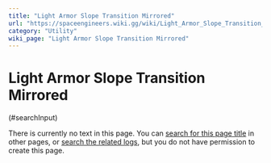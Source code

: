```yaml
---
title: "Light Armor Slope Transition Mirrored"
url: "https://spaceengineers.wiki.gg/wiki/Light_Armor_Slope_Transition_Mirrored"
category: "Utility"
wiki_page: "Light Armor Slope Transition Mirrored"
---
```


# Light Armor Slope Transition Mirrored

(#searchInput)

There is currently no text in this page. You can [search for this page title](https://spaceengineers.wiki.gg/wiki/Special:Search/Light_Armor_Slope_Transition_Mirrored "Special:Search/Light Armor Slope Transition Mirrored") in other pages, or [search the related logs](https://spaceengineers.wiki.gg/wiki/Special:Log?page=Light_Armor_Slope_Transition_Mirrored), but you do not have permission to create this page.